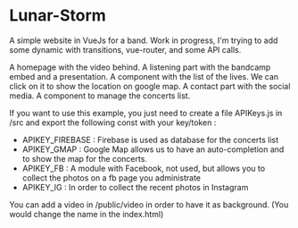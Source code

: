 # Lunar-Storm

A simple website in VueJs for a band.
Work in progress, I'm trying to add some dynamic with transitions, vue-router, and some API calls.

A homepage with the video behind.
A listening part with the bandcamp embed and a presentation.
A component with the list of the lives. We can click on it to show the location on google map.
A contact part with the social media.
A component to manage the concerts list.

If you want to use this example, you just need to create a file APIKeys.js in /src and export the following const with your key/token :
* APIKEY_FIREBASE : Firebase is used as database for the concerts list
* APIKEY_GMAP : Google Map allows us to have an auto-completion and to show the map for the concerts.
* APIKEY_FB : A module with Facebook, not used, but allows you to collect the photos on a fb page you administrate
* APIKEY_IG : In order to collect the recent photos in Instagram

You can add a video in /public/video in order to have it as background. (You would change the name in the index.html)